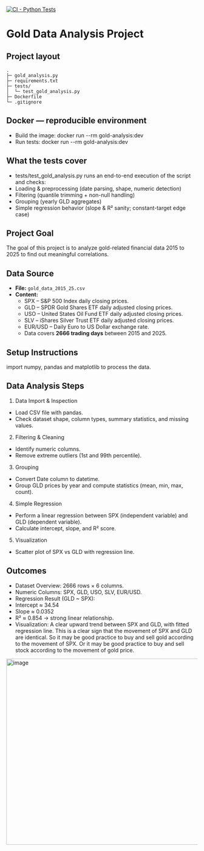 [![CI - Python Tests](https://github.com/AB4M/IDS706/actions/workflows/main.yml/badge.svg)](https://github.com/AB4M/IDS706/actions/workflows/main.yml)

# Gold Data Analysis Project

## Project layout
```
.
├─ gold_analysis.py
├─ requirements.txt
├─ tests/
│  └─ test_gold_analysis.py
├─ Dockerfile
└─ .gitignore
```

## Docker — reproducible environment
- Build the image: docker run --rm gold-analysis:dev
- Run tests: docker run --rm gold-analysis:dev

## What the tests cover
- tests/test_gold_analysis.py runs an end-to-end execution of the script and checks:
- Loading & preprocessing (date parsing, shape, numeric detection)
- Filtering (quantile trimming + non-null handling)
- Grouping (yearly GLD aggregates)
- Simple regression behavior (slope & R² sanity; constant-target edge case)

## Project Goal
The goal of this project is to analyze gold-related financial data 2015 to 2025 to find out meaningful correlations.

## Data Source
- **File:** `gold_data_2015_25.csv`  
- **Content:**  
  - SPX – S&P 500 Index daily closing prices.
  - GLD – SPDR Gold Shares ETF daily adjusted closing prices.
  - USO – United States Oil Fund ETF daily adjusted closing prices.
  - SLV – iShares Silver Trust ETF daily adjusted closing prices.
  - EUR/USD – Daily Euro to US Dollar exchange rate.
  - Data covers **2666 trading days** between 2015 and 2025.  

## Setup Instructions
import numpy, pandas and matplotlib to process the data.

## Data Analysis Steps

1. Data Import & Inspection
- Load CSV file with pandas.
- Check dataset shape, column types, summary statistics, and missing values.
2. Filtering & Cleaning
- Identify numeric columns.
- Remove extreme outliers (1st and 99th percentile).
3. Grouping
- Convert Date column to datetime.
- Group GLD prices by year and compute statistics (mean, min, max, count).
4. Simple Regression
- Perform a linear regression between SPX (independent variable) and GLD (dependent variable).
- Calculate intercept, slope, and R² score.
5. Visualization
- Scatter plot of SPX vs GLD with regression line.

## Outcomes
- Dataset Overview: 2666 rows × 6 columns.
- Numeric Columns: SPX, GLD, USO, SLV, EUR/USD.
- Regression Result (GLD ~ SPX):
- Intercept ≈ 34.54
- Slope ≈ 0.0352
- R² ≈ 0.854 → strong linear relationship.
- Visualization: A clear upward trend between SPX and GLD, with fitted regression line. This is a clear sign that the movement of SPX and GLD are identical. So it may be good practice to buy and sell gold according to the movement of SPX. Or it may be good practice to buy and sell stock according to the movement of gold price.
<img width="690" height="490" alt="image" src="https://github.com/user-attachments/assets/ca0749cd-88b3-4db5-9c76-052cc356a84e" />
